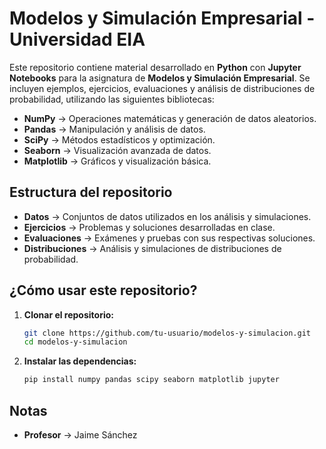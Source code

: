 # Modelos y Simulación Empresarial - Universidad EIA

Este repositorio contiene material desarrollado en **Python** con **Jupyter Notebooks** para la asignatura de **Modelos y Simulación Empresarial**. Se incluyen ejemplos, ejercicios, evaluaciones y análisis de distribuciones de probabilidad, utilizando las siguientes bibliotecas:

- **NumPy** → Operaciones matemáticas y generación de datos aleatorios.  
- **Pandas** → Manipulación y análisis de datos.  
- **SciPy** → Métodos estadísticos y optimización.  
- **Seaborn** → Visualización avanzada de datos.  
- **Matplotlib** → Gráficos y visualización básica.  

## Estructura del repositorio

- **Datos** → Conjuntos de datos utilizados en los análisis y simulaciones.  
- **Ejercicios** → Problemas y soluciones desarrolladas en clase.  
- **Evaluaciones** → Exámenes y pruebas con sus respectivas soluciones.  
- **Distribuciones** → Análisis y simulaciones de distribuciones de probabilidad.  

## ¿Cómo usar este repositorio?

1. **Clonar el repositorio:**  
   ```bash
   git clone https://github.com/tu-usuario/modelos-y-simulacion.git
   cd modelos-y-simulacion

2. **Instalar las dependencias:**
   ```bash
   pip install numpy pandas scipy seaborn matplotlib jupyter

## Notas

- **Profesor** → Jaime Sánchez
